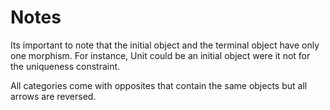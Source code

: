# Notes

Its important to note that the initial object and the terminal object have only
one morphism. For instance, Unit could be an initial object were it not for the
uniqueness constraint.

All categories come with opposites that contain the same objects but all arrows
are reversed.

